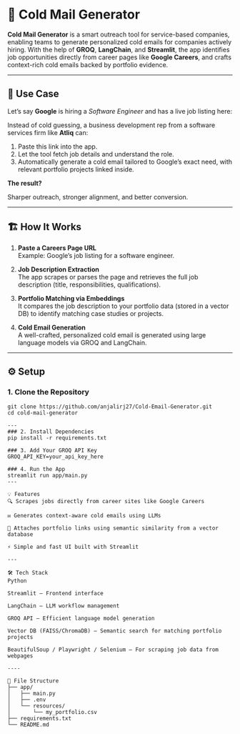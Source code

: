 # 📧 Cold Mail Generator

**Cold Mail Generator** is a smart outreach tool for service-based companies, enabling teams to generate personalized cold emails for companies actively hiring. With the help of **GROQ**, **LangChain**, and **Streamlit**, the app identifies job opportunities directly from career pages like **Google Careers**, and crafts context-rich cold emails backed by portfolio evidence.

---

## 🧠 Use Case

Let’s say **Google** is hiring a *Software Engineer* and has a live job listing here:


Instead of cold guessing, a business development rep from a software services firm like **Atliq** can:

1. Paste this link into the app.
2. Let the tool fetch job details and understand the role.
3. Automatically generate a cold email tailored to Google’s exact need, with relevant portfolio projects linked inside.

**The result?**

Sharper outreach, stronger alignment, and better conversion.

---

## 🏗️ How It Works

1. **Paste a Careers Page URL**  
   Example: Google’s job listing for a software engineer.

2. **Job Description Extraction**  
   The app scrapes or parses the page and retrieves the full job description (title, responsibilities, qualifications).

3. **Portfolio Matching via Embeddings**  
   It compares the job description to your portfolio data (stored in a vector DB) to identify matching case studies or projects.

4. **Cold Email Generation**  
   A well-crafted, personalized cold email is generated using large language models via GROQ and LangChain.


---

## ⚙️ Setup

### 1. Clone the Repository

```
git clone https://github.com/anjalirj27/Cold-Email-Generator.git
cd cold-mail-generator

---
### 2. Install Dependencies
pip install -r requirements.txt

### 3. Add Your GROQ API Key
GROQ_API_KEY=your_api_key_here

### 4. Run the App
streamlit run app/main.py
---

💡 Features
🔍 Scrapes jobs directly from career sites like Google Careers

✉️ Generates context-aware cold emails using LLMs

🔗 Attaches portfolio links using semantic similarity from a vector database

⚡ Simple and fast UI built with Streamlit

---

🛠️ Tech Stack
Python

Streamlit – Frontend interface

LangChain – LLM workflow management

GROQ API – Efficient language model generation

Vector DB (FAISS/ChromaDB) – Semantic search for matching portfolio projects

BeautifulSoup / Playwright / Selenium – For scraping job data from webpages

----

📁 File Structure
├── app/
│   ├── main.py
│   ├── .env
│   └── resources/
│       └── my_portfolio.csv
├── requirements.txt
└── README.md
